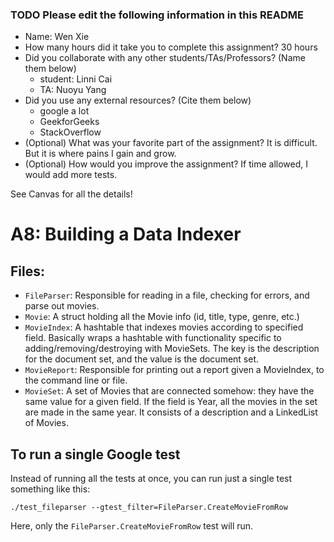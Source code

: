 ### TODO Please edit the following information in this README

- Name: Wen Xie
- How many hours did it take you to complete this assignment? 30 hours
- Did you collaborate with any other students/TAs/Professors? (Name them below)
  - student: Linni Cai
  - TA: Nuoyu Yang
- Did you use any external resources? (Cite them below)
  - google a lot
  - GeekforGeeks
  - StackOverflow
- (Optional) What was your favorite part of the assignment?
    It is difficult. But it is where pains I gain and grow.
- (Optional) How would you improve the assignment?
    If time allowed, I would add more tests.

See Canvas for all the details! 

# A8: Building a Data Indexer

## Files: 
* ```FileParser```: Responsible for reading in a file, checking for errors, and parse out movies.
* ```Movie```: A struct holding all the Movie info (id, title, type, genre, etc.)
* ```MovieIndex```: A hashtable that indexes movies according to specified field. Basically wraps a hashtable with functionality specific to adding/removing/destroying with MovieSets. The key is the description for the document set, and the value is the document set.
* ```MovieReport```: Responsible for printing out a report given a MovieIndex, to the command line or file.
* ```MovieSet```: A set of Movies that are connected somehow: they have the same value for a given field. If the field is Year, all the movies in the set are made in the same year. It consists of a description and a LinkedList of Movies.


## To run a single Google test

Instead of running all the tests at once, you can run just a single test something like this: 

```
./test_fileparser --gtest_filter=FileParser.CreateMovieFromRow
```

Here, only the ```FileParser.CreateMovieFromRow``` test will run. 
